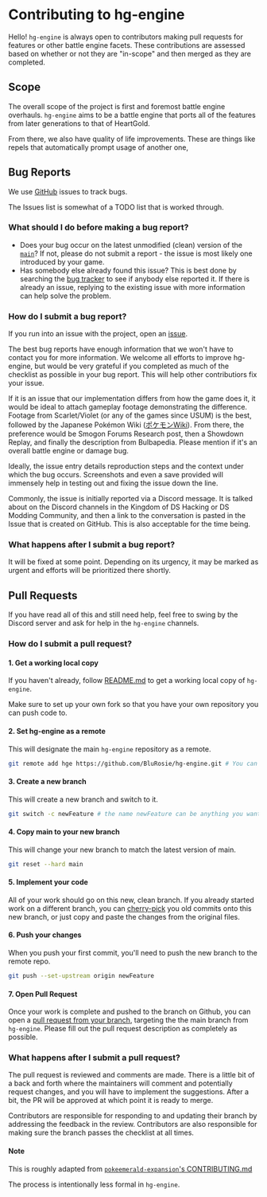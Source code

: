 # Contributing to hg-engine

Hello!  `hg-engine` is always open to contributors making pull requests for features or other battle engine facets.
These contributions are assessed based on whether or not they are "in-scope" and then merged as they are completed.

## Scope

The overall scope of the project is first and foremost battle engine overhauls.  `hg-engine` aims to be a battle engine that ports all of the features from later generations to that of HeartGold.

From there, we also have quality of life improvements.  These are things like repels that automatically prompt usage of another one, 

## Bug Reports

We use [GitHub](https://github.com/BluRosie/hg-engine/issues) issues to track bugs.

The Issues list is somewhat of a TODO list that is worked through.

### What should I do before making a bug report?

- Does your bug occur on the latest unmodified (clean) version of the [`main`](https://github.com/BluRosie/hg-engine/tree/main)?  If not, please do not submit a report - the issue is most likely one introduced by your game.
- Has somebody else already found this issue? This is best done by searching the [bug tracker](https://github.com/BluRosie/hg-engine/issues) to see if anybody else reported it. If there is already an issue, replying to the existing issue with more information can help solve the problem.

### How do I submit a bug report?

If you run into an issue with the project, open an [issue](https://github.com/BluRosie/hg-engine/issues/new). 

The best bug reports have enough information that we won't have to contact you for more information. We welcome all efforts to improve hg-engine, but would be very grateful if you completed as much of the checklist as possible in your bug report. This will help other contributiors fix your issue.

If it is an issue that our implementation differs from how the game does it, it would be ideal to attach gameplay footage demonstrating the difference.  Footage from Scarlet/Violet (or any of the games since USUM) is the best, followed by the Japanese Pokémon Wiki ([ポケモンWiki](https://wiki.ポケモン.com/wiki/%E3%83%A1%E3%82%A4%E3%83%B3%E3%83%9A%E3%83%BC%E3%82%B8)).  From there, the preference would be Smogon Forums Research post, then a Showdown Replay, and finally the description from Bulbapedia.  Please mention if it's an overall battle engine or damage bug.

Ideally, the issue entry details reproduction steps and the context under which the bug occurs.  Screenshots and even a save provided will immensely help in testing out and fixing the issue down the line.

Commonly, the issue is initially reported via a Discord message.  It is talked about on the Discord channels in the Kingdom of DS Hacking or DS Modding Community, and then a link to the conversation is pasted in the Issue that is created on GitHub.  This is also acceptable for the time being.

### What happens after I submit a bug report?

It will be fixed at some point.  Depending on its urgency, it may be marked as urgent and efforts will be prioritized there shortly.

## Pull Requests

If you have read all of this and still need help, feel free to swing by the Discord server and ask for help in the `hg-engine` channels.

### How do I submit a pull request?

#### 1. Get a working local copy
If you haven't already, follow [README.md](README.md) to get a working local copy of `hg-engine`.

Make sure to set up your own fork so that you have your own repository you can push code to.

#### 2. Set hg-engine as a remote
This will designate the main `hg-engine` repository as a remote.
```bash
git remote add hge https://github.com/BluRosie/hg-engine.git # You can replace hge with anything you want. This tutorial assumes you used hge.
```

#### 3. Create a new branch
This will create a new branch and switch to it.
```bash
git switch -c newFeature # the name newFeature can be anything you want. This tutorial assumes you used newFeature.
```

#### 4. Copy main to your new branch
This will change your new branch to match the latest version of main.
```bash
git reset --hard main
```

#### 5. Implement your code
All of your work should go on this new, clean branch. If you already started work on a different branch, you can [cherry-pick](https://git-scm.com/docs/git-cherry-pick) you old commits onto this new branch, or just copy and paste the changes from the original files.

#### 6. Push your changes
When you push your first commit, you'll need to push the new branch to the remote repo.
```bash
git push --set-upstream origin newFeature
```

#### 7. Open Pull Request
Once your work is complete and pushed to the branch on Github, you can open a [pull request from your branch](https://docs.github.com/en/pull-requests/collaborating-with-pull-requests/proposing-changes-to-your-work-with-pull-requests/creating-a-pull-request-from-a-fork), targeting the the main branch from `hg-engine`. Please fill out the pull request description as completely as possible. 

### What happens after I submit a pull request?

The pull request is reviewed and comments are made.  There is a little bit of a back and forth where the maintainers will comment and potentially request changes, and you will have to implement the suggestions.  After a bit, the PR will be approved at which point it is ready to merge.

Contributors are responsible for responding to and updating their branch by addressing the feedback in the review. Contributors are also responsible for making sure the branch passes the checklist at all times.

#### Note

This is roughly adapted from [`pokeemerald-expansion`'s CONTRIBUTING.md](https://github.com/rh-hideout/pokeemerald-expansion/blob/master/CONTRIBUTING.md)

The process is intentionally less formal in `hg-engine`.
